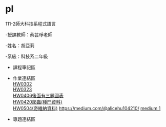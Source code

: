 # pl
111-2師大科技系程式語言

-授課教師：蔡芸琤老師

-姓名：胡亞莉  

-系級：科技系二年級

* 課程筆記區

* 作業連結區
<br />  [HW0302](https://github.com/Huwalli/pl/blob/main/HW1.ipynb)
<br />  [HW0323](https://github.com/Huwalli/pl/blob/main/.ipynb_checkpoints/HW1_divina-checkpoint.ipynb)
<br />  [HW0406後面有三題圖表](https://github.com/Huwalli/pl/blob/main/.ipynb_checkpoints/HW1_divina-checkpoint.ipynb)
<br />  [HW0420爬蟲(種門資料)](https://github.com/Huwalli/pl/blob/main/0420.ipynb)
<br />  [HW0504(帝維納資料)](https://github.com/Huwalli/pl/blob/main/0504%E6%96%87%E5%AD%97%E9%9B%B2%E4%BD%9C%E6%A5%AD%E5%9B%9B.ipynb)
https://medium.com/@alicehu104210/
[medium 1](%E4%BE%86%E7%9C%8B%E7%9C%8Bptt%E4%B8%8A%E7%9A%84%E7%8E%A9%E5%AE%B6%E9%83%BD%E5%9C%A8%E9%97%9C%E6%B3%A8%E4%BB%80%E9%BA%BC%E5%90%A7-7ee7ad0aa9d)
* 專題連結區


